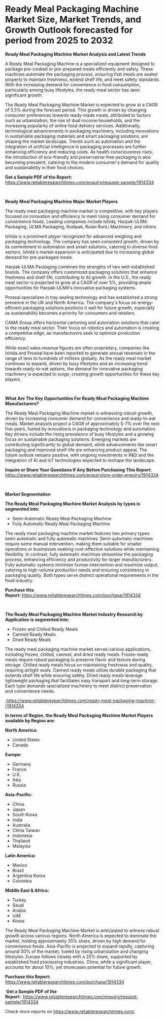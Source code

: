 <p><h1>Ready Meal Packaging Machine Market Size, Market Trends, and Growth Outlook forecasted for period from 2025 to 2032</h1></p><p><strong>Ready Meal Packaging Machine Market Analysis and Latest Trends</strong></p>
<p><p>A Ready Meal Packaging Machine is a specialized equipment designed to package pre-cooked or pre-prepared meals efficiently and safely. These machines automate the packaging process, ensuring that meals are sealed properly to maintain freshness, extend shelf life, and meet safety standards. With the increasing demand for convenience in food consumption, particularly among busy lifestyles, the ready meal sector has seen significant growth.</p><p>The Ready Meal Packaging Machine Market is expected to grow at a CAGR of 5.5% during the forecast period. This growth is driven by changing consumer preferences towards ready-made meals, attributed to factors such as urbanization, the rise of dual-income households, and the increasing popularity of online food delivery services. Additionally, technological advancements in packaging machinery, including innovations in sustainable packaging materials and smart packaging solutions, are shaping the market landscape. Trends such as automation and the integration of artificial intelligence in packaging processes are further enhancing efficiency and reducing costs. As health consciousness rises, the introduction of eco-friendly and preservative-free packaging is also becoming prevalent, catering to the modern consumer's demand for quality and sustainability in their food choices.</p></p>
<p><strong>Get a Sample PDF of the Report:&nbsp;</strong> <a href="https://www.reliableresearchtimes.com/enquiry/request-sample/1914334?utm_campaign=2717&utm_medium=2&utm_source=Github&utm_content=ia&utm_term=10042025&utm_id=ready-meal-packaging-machine">https://www.reliableresearchtimes.com/enquiry/request-sample/1914334</a></p>
<p>&nbsp;</p>
<p><strong>Ready Meal Packaging Machine Major Market Players</strong></p>
<p><p>The ready meal packaging machine market is competitive, with key players focused on innovation and efficiency to meet rising consumer demand for convenience foods. Leading companies include Ishida, Harpak-ULMA Packaging, ULMA Packaging, Kodipak, Ruian RunLi Machinery, and others.</p><p>Ishida is a prominent player recognized for advanced weighing and packaging technology. The company has seen consistent growth, driven by its commitment to automation and smart solutions, catering to diverse food sectors. Ishida's market expansion is anticipated due to increasing global demand for pre-packaged meals.</p><p>Harpak-ULMA Packaging combines the strengths of two well-established brands. The company offers customized packaging solutions that enhance freshness and shelf life, contributing to its growth. In the U.S., the ready meal sector is projected to grow at a CAGR of over 5%, providing ample opportunities for Harpak-ULMA's innovative packaging systems.</p><p>Proseal specializes in tray sealing technology and has established a strong presence in the UK and North America. The company's focus on energy-efficient packaging solutions positions it well for future growth, especially as sustainability becomes a priority for consumers and retailers.</p><p>CAMA Group offers horizontal cartoning and automation solutions that cater to the ready meal sector. Their focus on robotics and automation is creating a competitive edge, as manufacturers seek to optimize production efficiency.</p><p>While exact sales revenue figures are often proprietary, companies like Ishida and Proseal have been reported to generate annual revenues in the range of tens to hundreds of millions globally. As the ready meal market continues to expand, driven by busy lifestyles and an increasing trend towards ready-to-eat options, the demand for innovative packaging machinery is expected to surge, creating growth opportunities for these key players.</p></p>
<p>&nbsp;</p>
<p><strong>What Are The Key Opportunities For Ready Meal Packaging Machine Manufacturers?</strong></p>
<p><p>The Ready Meal Packaging Machine market is witnessing robust growth, driven by increasing consumer demand for convenience and ready-to-eat meals. Market analysts project a CAGR of approximately 5-7% over the next five years, fueled by innovations in packaging technology and automation. Key drivers include the rising prevalence of busy lifestyles and a growing focus on sustainable packaging solutions. Emerging markets are contributing significantly to global demand, while advancements like smart packaging and improved shelf-life are enhancing product appeal. The future outlook remains positive, with ongoing investments in R&D and the integration of AI and IoT technologies expected to reshape the landscape.</p></p>
<p><strong>Inquire or Share Your Questions If Any Before Purchasing This Report:</strong> <a href="https://www.reliableresearchtimes.com/enquiry/pre-order-enquiry/1914334?utm_campaign=2717&utm_medium=2&utm_source=Github&utm_content=ia&utm_term=10042025&utm_id=ready-meal-packaging-machine">https://www.reliableresearchtimes.com/enquiry/pre-order-enquiry/1914334</a></p>
<p>&nbsp;</p>
<p><strong>Market Segmentation</strong></p>
<p><strong>The Ready Meal Packaging Machine Market Analysis by types is segmented into:</strong></p>
<p><ul><li>Semi-Automatic Ready Meal Packaging Machine</li><li>Fully Automatic Ready Meal Packaging Machine</li></ul></p>
<p><p>The ready meal packaging machine market features two primary types: semi-automatic and fully automatic machines. Semi-automatic machines require some manual intervention, making them suitable for smaller operations or businesses seeking cost-effective solutions while maintaining flexibility. In contrast, fully automatic machines streamline the packaging process, enhancing efficiency and productivity for larger manufacturers. Fully automatic systems minimize human intervention and maximize output, catering to high-volume production needs and ensuring consistency in packaging quality. Both types serve distinct operational requirements in the food industry.</p></p>
<p><strong>Purchase this Report:&nbsp;</strong><a href="https://www.reliableresearchtimes.com/purchase/1914334?utm_campaign=2717&utm_medium=2&utm_source=Github&utm_content=ia&utm_term=10042025&utm_id=ready-meal-packaging-machine">https://www.reliableresearchtimes.com/purchase/1914334</a></p>
<p>&nbsp;</p>
<p><strong>The Ready Meal Packaging Machine Market Industry Research by Application is segmented into:</strong></p>
<p><ul><li>Frozen and Chilled Ready Meals</li><li>Canned Ready Meals</li><li>Dried Ready Meals</li></ul></p>
<p><p>The ready meal packaging machine market serves various applications, including frozen, chilled, canned, and dried ready meals. Frozen ready meals require robust packaging to preserve flavor and texture during storage. Chilled ready meals focus on maintaining freshness and quality, requiring airtight seals. Canned ready meals utilize durable packaging that extends shelf life while ensuring safety. Dried ready meals leverage lightweight packaging that facilitates easy transport and long-term storage. Each type demands specialized machinery to meet distinct preservation and convenience needs.</p></p>
<p><a href="https://www.reliableresearchtimes.com/ready-meal-packaging-machine-r1914334?utm_campaign=2717&utm_medium=2&utm_source=Github&utm_content=ia&utm_term=10042025&utm_id=ready-meal-packaging-machine">&nbsp;https://www.reliableresearchtimes.com/ready-meal-packaging-machine-r1914334</a></p>
<p><strong>In terms of Region, the Ready Meal Packaging Machine Market Players available by Region are:</strong></p>
<p>
    <p> <strong> North America: </strong>
        <ul>
            <li>United States</li>
            <li>Canada</li>
        </ul>
        </p> 
    <p> <strong> Europe: </strong>
        <ul>
            <li>Germany</li>
            <li>France</li>
            <li>U.K.</li>
            <li>Italy</li>
            <li>Russia</li>
        </ul>
        </p> 
    <p> <strong> Asia-Pacific: </strong>
        <ul>
            <li>China</li>
            <li>Japan</li>
            <li>South Korea</li>
            <li>India</li>
            <li>Australia</li>
            <li>China Taiwan</li>
            <li>Indonesia</li>
            <li>Thailand</li>
            <li>Malaysia</li>
        </ul>
        </p> 
    <p> <strong> Latin America: </strong>
        <ul>
            <li>Mexico</li>
            <li>Brazil</li>
            <li>Argentina Korea</li>
            <li>Colombia</li>
        </ul>
        </p> 
    <p> <strong> Middle East & Africa: </strong>
        <ul>
            <li>Turkey</li>
            <li>Saudi</li>
            <li>Arabia</li>
            <li>UAE</li>
            <li>Korea</li>
        </ul>
    </p>
    </p>
<p><p>The Ready Meal Packaging Machine Market is anticipated to witness robust growth across various regions. North America is expected to dominate the market, holding approximately 35% share, driven by high demand for convenience foods. Asia-Pacific is projected to expand rapidly, capturing around 30% of the market, fueled by rising urbanization and changing lifestyles. Europe follows closely with a 25% share, supported by established food processing industries. China, while a significant player, accounts for about 10%, yet showcases potential for future growth.</p></p>
<p><strong>Purchase this Report: </strong><a href="https://www.reliableresearchtimes.com/purchase/1914334?utm_campaign=2717&utm_medium=2&utm_source=Github&utm_content=ia&utm_term=10042025&utm_id=ready-meal-packaging-machine">https://www.reliableresearchtimes.com/purchase/1914334</a></p>
<p>&nbsp;<strong>Get a Sample PDF of the Report:&nbsp;&nbsp;</strong><a href="https://www.reliableresearchtimes.com/enquiry/request-sample/1914334?utm_campaign=2717&utm_medium=2&utm_source=Github&utm_content=ia&utm_term=10042025&utm_id=ready-meal-packaging-machine">https://www.reliableresearchtimes.com/enquiry/request-sample/1914334</a></p>
<p><strong></strong></p>
<p>Check more reports on <a href="https://www.reliableresearchtimes.com/?utm_campaign=2717&utm_medium=2&utm_source=Github&utm_content=ia&utm_term=10042025&utm_id=ready-meal-packaging-machine">https://www.reliableresearchtimes.com/</a></p>
